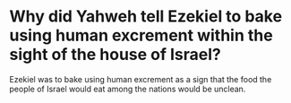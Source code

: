 # Why did Yahweh tell Ezekiel to bake using human excrement within the sight of the house of Israel?

Ezekiel was to bake using human excrement as a sign that the food the people of Israel would eat among the nations would be unclean.
